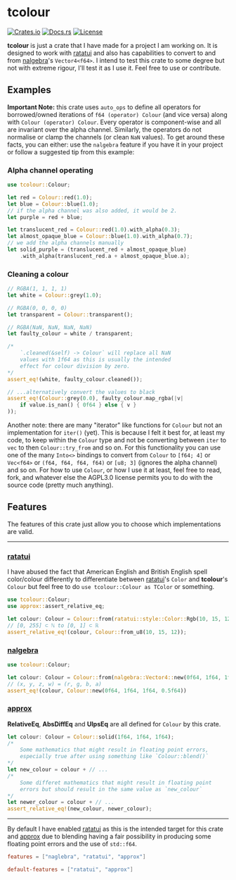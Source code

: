 # tcolour

[![Crates.io](https://img.shields.io/crates/v/tcolour.svg)](https://crates.io/crates/tcolour) [![Docs.rs](https://docs.rs/tcolour/badge.svg)](https://docs.rs/tcolour) [![License](https://img.shields.io/crates/l/tcolour.svg)](https://crates.io/crates/tcolour)

**tcolour** is just a crate that I have made for a project I am working on. It is designed to work with [ratatui](https://ratatui.rs/) and also has capabilities to convert to and from [nalgebra](https://nalgebra.org/)'s `Vector4<f64>`. I intend to test this crate to some degree but not with extreme rigour, I'll test it as I use it. Feel free to use or contribute.

## Examples

**Important Note:** this crate uses `auto_ops` to define all operators for borrowed/owned iterations of `f64 (operator) Colour` (and vice versa) along with `Colour (operator) Colour`. Every operator is component-wise and all are invariant over the alpha channel. Similarly, the operators do not normalise or clamp the channels (or clean `NaN` values). To get around these facts, you can either: use the `nalgebra` feature if you have it in your project or follow a suggested tip from this example:

### Alpha channel operating

```rust
use tcolour::Colour;

let red = Colour::red(1.0);
let blue = Colour::blue(1.0);
// if the alpha channel was also added, it would be 2.
let purple = red + blue;

let translucent_red = Colour::red(1.0).with_alpha(0.3);
let almost_opaque_blue = Colour::blue(1.0).with_alpha(0.7);
// we add the alpha channels manually
let solid_purple = (translucent_red + almost_opaque_blue)
    .with_alpha(translucent_red.a + almost_opaque_blue.a);
```

### Cleaning a colour

```rust
// RGBA(1, 1, 1, 1)
let white = Colour::grey(1.0);

// RGBA(0, 0, 0, 0)
let transparent = Colour::transparent();

// RGBA(NaN, NaN, NaN, NaN)
let faulty_colour = white / transparent;

/*
    `.cleaned(&self) -> Colour` will replace all NaN
    values with 1f64 as this is usually the intended
    effect for colour division by zero.
*/
assert_eq!(white, faulty_colour.cleaned());

// ...alternatively convert the values to black
assert_eq!(Colour::grey(0.0), faulty_colour.map_rgba(|v|
    if value.is_nan() { 0f64 } else { v }
));
```

Another note: there are many "iterator" like functions for `Colour` but not an implementation for `iter()` (yet). This is because I felt it best for, at least my code, to keep within the `Colour` type and not be converting between `iter` to `vec` to then `Colour::try_from` and so on. For this functionality you can use one of the many `Into<>` bindings to convert from `Colour` to `[f64; 4]` or `Vec<f64>` or `(f64, f64, f64, f64)` or `[u8; 3]` (ignores the alpha channel) and so on. For how to use `Colour`, or how I use it at least, feel free to read, fork, and whatever else the AGPL3.0 license permits you to do with the source code (pretty much anything).

## Features

The features of this crate just allow you to choose which implementations are valid.

---

### [ratatui](https::/ratatui.rs/)

I have abused the fact that American English and British English spell color/colour differently to differentiate between [ratatui](https://ratatui.rs/)'s `Color` and **tcolour**'s `Colour` but feel free to do `use tcolour::Colour as TColor` or something.

```rust
use tcolour::Colour;
use approx::assert_relative_eq;

let colour: Colour = Colour::from(ratatui::style::Color::Rgb(10, 15, 12));
// [0, 255] ⊂ ℕ to [0, 1] ⊂ ℝ
assert_relative_eq!(colour, Colour::from_u8(10, 15, 12));
```

### [nalgebra](https://nalgebra.org/)

```rust
use tcolour::Colour;

let colour: Colour = Colour::from(nalgebra::Vector4::new(0f64, 1f64, 1f64, 0.5f64));
// (x, y, z, w) = (r, g, b, a)
assert_eq!(colour, Colour::new(0f64, 1f64, 1f64, 0.5f64))
```

### [approx](https://docs.rs/approx)

**RelativeEq**, **AbsDiffEq** and **UlpsEq** are all defined for `Colour` by this crate.

```rust
let colour: Colour = Colour::solid(1f64, 1f64, 1f64);
/*
    Some mathematics that might result in floating point errors,
    especially true after using something like `Colour::blend()` 
*/
let new_colour = colour + // ...
/*
    Some differet mathematics that might result in floating point 
    errors but should result in the same value as `new_colour`
*/
let newer_colour = colour + // ... 
assert_relative_eq!(new_colour, newer_colour);
```

---

By default I have enabled [ratatui](https://ratatui.rs/) as this is the intended target for this crate and [approx](https://docs.rs/approx) due to blending having a fair possibility in producing some floating point errors and the use of `std::f64`.

```toml
features = ["naglebra", "ratatui", "approx"]

default-features = ["ratatui", "approx"]
```
